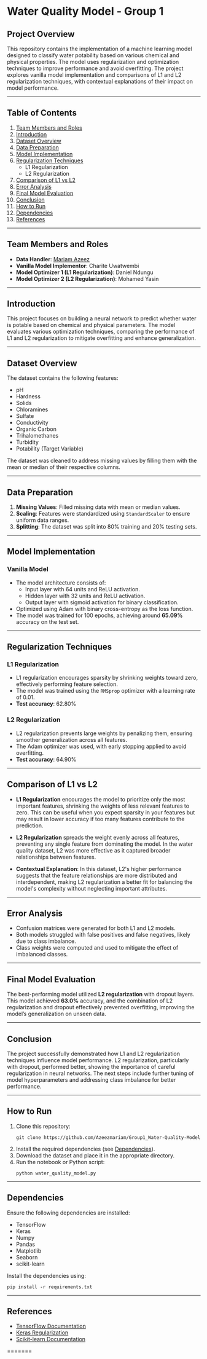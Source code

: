 # Water Quality Model - Group 1

## Project Overview

This repository contains the implementation of a machine learning model designed to classify water potability based on various chemical and physical properties. The model uses regularization and optimization techniques to improve performance and avoid overfitting. The project explores vanilla model implementation and comparisons of L1 and L2 regularization techniques, with contextual explanations of their impact on model performance.

---

## Table of Contents

1. [Team Members and Roles](#team-members-and-roles)
2. [Introduction](#introduction)
3. [Dataset Overview](#dataset-overview)
4. [Data Preparation](#data-preparation)
5. [Model Implementation](#model-implementation)
6. [Regularization Techniques](#regularization-techniques)
    - L1 Regularization
    - L2 Regularization
7. [Comparison of L1 vs L2](#comparison-of-l1-vs-l2)
8. [Error Analysis](#error-analysis)
9. [Final Model Evaluation](#final-model-evaluation)
10. [Conclusion](#conclusion)
11. [How to Run](#how-to-run)
12. [Dependencies](#dependencies)
13. [References](#references)

---

## Team Members and Roles

- **Data Handler**: [Mariam Azeez](https://github.com/azeezmariam/)
- **Vanilla Model Implementor**: Charite Uwatwembi
- **Model Optimizer 1 (L1 Regularization)**: Daniel Ndungu
- **Model Optimizer 2 (L2 Regularization)**: Mohamed Yasin

---

## Introduction

This project focuses on building a neural network to predict whether water is potable based on chemical and physical parameters. The model evaluates various optimization techniques, comparing the performance of L1 and L2 regularization to mitigate overfitting and enhance generalization.

---

## Dataset Overview

The dataset contains the following features:
- pH
- Hardness
- Solids
- Chloramines
- Sulfate
- Conductivity
- Organic Carbon
- Trihalomethanes
- Turbidity
- Potability (Target Variable)

The dataset was cleaned to address missing values by filling them with the mean or median of their respective columns.

---

## Data Preparation

1. **Missing Values**: Filled missing data with mean or median values.
2. **Scaling**: Features were standardized using `StandardScaler` to ensure uniform data ranges.
3. **Splitting**: The dataset was split into 80% training and 20% testing sets.

---

## Model Implementation

### Vanilla Model

- The model architecture consists of:
  - Input layer with 64 units and ReLU activation.
  - Hidden layer with 32 units and ReLU activation.
  - Output layer with sigmoid activation for binary classification.
- Optimized using Adam with binary cross-entropy as the loss function.
- The model was trained for 100 epochs, achieving around **65.09%** accuracy on the test set.

---

## Regularization Techniques

### L1 Regularization

- L1 regularization encourages sparsity by shrinking weights toward zero, effectively performing feature selection.
- The model was trained using the `RMSprop` optimizer with a learning rate of 0.01.
- **Test accuracy**: 62.80%
  
### L2 Regularization

- L2 regularization prevents large weights by penalizing them, ensuring smoother generalization across all features.
- The Adam optimizer was used, with early stopping applied to avoid overfitting.
- **Test accuracy**: 64.90%

---

## Comparison of L1 vs L2

- **L1 Regularization** encourages the model to prioritize only the most important features, shrinking the weights of less relevant features to zero. This can be useful when you expect sparsity in your features but may result in lower accuracy if too many features contribute to the prediction.

- **L2 Regularization** spreads the weight evenly across all features, preventing any single feature from dominating the model. In the water quality dataset, L2 was more effective as it captured broader relationships between features.

- **Contextual Explanation**: In this dataset, L2's higher performance suggests that the feature relationships are more distributed and interdependent, making L2 regularization a better fit for balancing the model's complexity without neglecting important attributes.

---

## Error Analysis

- Confusion matrices were generated for both L1 and L2 models.
- Both models struggled with false positives and false negatives, likely due to class imbalance.
- Class weights were computed and used to mitigate the effect of imbalanced classes.

---

## Final Model Evaluation

The best-performing model utilized **L2 regularization** with dropout layers. This model achieved **63.0%** accuracy, and the combination of L2 regularization and dropout effectively prevented overfitting, improving the model’s generalization on unseen data.

---

## Conclusion

The project successfully demonstrated how L1 and L2 regularization techniques influence model performance. L2 regularization, particularly with dropout, performed better, showing the importance of careful regularization in neural networks. The next steps include further tuning of model hyperparameters and addressing class imbalance for better performance.

---

## How to Run

1. Clone this repository:
   ```
   git clone https://github.com/Azeezmariam/Group1_Water-Quality-Model
   ```
2. Install the required dependencies (see [Dependencies](#dependencies)).
3. Download the dataset and place it in the appropriate directory.
4. Run the notebook or Python script:
   ```
   python water_quality_model.py
   ```

---

## Dependencies

Ensure the following dependencies are installed:
- TensorFlow
- Keras
- Numpy
- Pandas
- Matplotlib
- Seaborn
- scikit-learn

Install the dependencies using:
```
pip install -r requirements.txt
```

---

## References

- [TensorFlow Documentation](https://www.tensorflow.org/)
- [Keras Regularization](https://keras.io/api/layers/regularizers/)
- [Scikit-learn Documentation](https://scikit-learn.org/stable/)

=======
